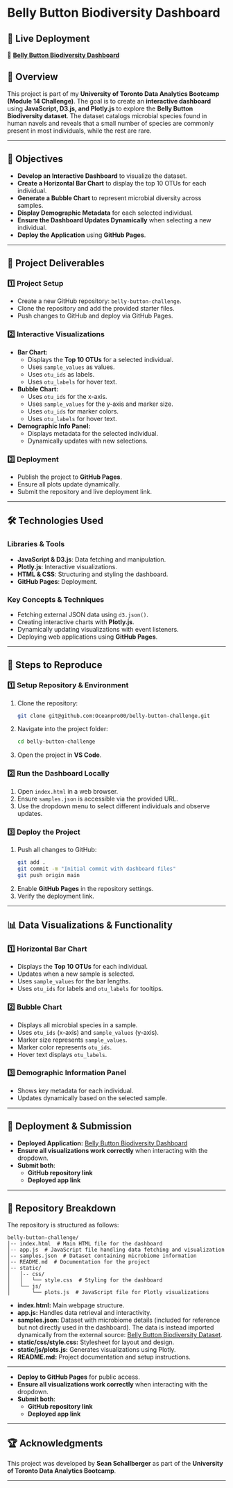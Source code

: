 # Belly Button Biodiversity Dashboard

## 🚀 Live Deployment
🔗 **[Belly Button Biodiversity Dashboard](https://oceanpro00.github.io/belly-button-challenge/)**

## 📌 Overview

This project is part of my **University of Toronto Data Analytics Bootcamp (Module 14 Challenge)**. The goal is to create an **interactive dashboard** using **JavaScript, D3.js, and Plotly.js** to explore the **Belly Button Biodiversity dataset**. The dataset catalogs microbial species found in human navels and reveals that a small number of species are commonly present in most individuals, while the rest are rare.

---

## 🎯 Objectives

- **Develop an Interactive Dashboard** to visualize the dataset.
- **Create a Horizontal Bar Chart** to display the top 10 OTUs for each individual.
- **Generate a Bubble Chart** to represent microbial diversity across samples.
- **Display Demographic Metadata** for each selected individual.
- **Ensure the Dashboard Updates Dynamically** when selecting a new individual.
- **Deploy the Application** using **GitHub Pages**.

---

## 📂 Project Deliverables

### **1️⃣ Project Setup**
- Create a new GitHub repository: `belly-button-challenge`.
- Clone the repository and add the provided starter files.
- Push changes to GitHub and deploy via GitHub Pages.

### **2️⃣ Interactive Visualizations**
- **Bar Chart:**
  - Displays the **Top 10 OTUs** for a selected individual.
  - Uses `sample_values` as values.
  - Uses `otu_ids` as labels.
  - Uses `otu_labels` for hover text.
- **Bubble Chart:**
  - Uses `otu_ids` for the x-axis.
  - Uses `sample_values` for the y-axis and marker size.
  - Uses `otu_ids` for marker colors.
  - Uses `otu_labels` for hover text.
- **Demographic Info Panel:**
  - Displays metadata for the selected individual.
  - Dynamically updates with new selections.

### **3️⃣ Deployment**
- Publish the project to **GitHub Pages**.
- Ensure all plots update dynamically.
- Submit the repository and live deployment link.

---

## 🛠️ Technologies Used

### **Libraries & Tools**
- **JavaScript & D3.js**: Data fetching and manipulation.
- **Plotly.js**: Interactive visualizations.
- **HTML & CSS**: Structuring and styling the dashboard.
- **GitHub Pages**: Deployment.

### **Key Concepts & Techniques**
- Fetching external JSON data using `d3.json()`.
- Creating interactive charts with **Plotly.js**.
- Dynamically updating visualizations with event listeners.
- Deploying web applications using **GitHub Pages**.

---

## 📖 Steps to Reproduce

### **1️⃣ Setup Repository & Environment**
1. Clone the repository:
   ```sh
   git clone git@github.com:Oceanpro00/belly-button-challenge.git
   ```
2. Navigate into the project folder:
   ```sh
   cd belly-button-challenge
   ```
3. Open the project in **VS Code**.

### **2️⃣ Run the Dashboard Locally**
1. Open `index.html` in a web browser.
2. Ensure `samples.json` is accessible via the provided URL.
3. Use the dropdown menu to select different individuals and observe updates.

### **3️⃣ Deploy the Project**
1. Push all changes to GitHub:
   ```sh
   git add .
   git commit -m "Initial commit with dashboard files"
   git push origin main
   ```
2. Enable **GitHub Pages** in the repository settings.
3. Verify the deployment link.

---

## 📊 Data Visualizations & Functionality

### **1️⃣ Horizontal Bar Chart**
- Displays the **Top 10 OTUs** for each individual.
- Updates when a new sample is selected.
- Uses `sample_values` for the bar lengths.
- Uses `otu_ids` for labels and `otu_labels` for tooltips.

### **2️⃣ Bubble Chart**
- Displays all microbial species in a sample.
- Uses `otu_ids` (x-axis) and `sample_values` (y-axis).
- Marker size represents `sample_values`.
- Marker color represents `otu_ids`.
- Hover text displays `otu_labels`.

### **3️⃣ Demographic Information Panel**
- Shows key metadata for each individual.
- Updates dynamically based on the selected sample.

---

## 🚀 Deployment & Submission

- **Deployed Application:** [Belly Button Biodiversity Dashboard](https://oceanpro00.github.io/belly-button-challenge/)
- **Ensure all visualizations work correctly** when interacting with the dropdown.
- **Submit both**:
  - **GitHub repository link**
  - **Deployed app link**

---

## 📁 Repository Breakdown

The repository is structured as follows:

```
belly-button-challenge/
│-- index.html  # Main HTML file for the dashboard
│-- app.js  # JavaScript file handling data fetching and visualization
│-- samples.json  # Dataset containing microbiome information
│-- README.md  # Documentation for the project
│-- static/
│   │-- css/
│   │   └── style.css  # Styling for the dashboard
│   └── js/
│       └── plots.js  # JavaScript file for Plotly visualizations
```

- **index.html:** Main webpage structure.
- **app.js:** Handles data retrieval and interactivity.
- **samples.json:** Dataset with microbiome details (included for reference but not directly used in the dashboard). The data is instead imported dynamically from the external source: [Belly Button Biodiversity Dataset](https://static.bc-edx.com/data/dl-1-2/m14/lms/starter/samples.json).
- **static/css/style.css:** Stylesheet for layout and design.
- **static/js/plots.js:** Generates visualizations using Plotly.
- **README.md:** Project documentation and setup instructions.

---

- **Deploy to GitHub Pages** for public access.
- **Ensure all visualizations work correctly** when interacting with the dropdown.
- **Submit both**:
  - **GitHub repository link**
  - **Deployed app link**

---

## 🏆 Acknowledgments

This project was developed by **Sean Schallberger** as part of the **University of Toronto Data Analytics Bootcamp**.

---

